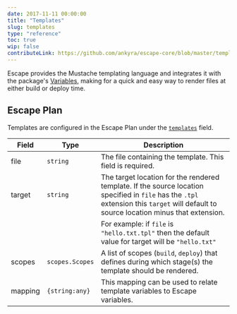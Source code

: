 ```yaml
---
date: 2017-11-11 00:00:00
title: "Templates"
slug: templates
type: "reference"
toc: true
wip: false
contributeLink: https://github.com/ankyra/escape-core/blob/master/templates/templates.go
---
```


Escape provides the Mustache templating language and integrates it with the
package's [Variables](/docs/reference/input-and-output-variables/), making for a quick
and easy way to render files at either build or deploy time.

## Escape Plan

Templates are configured in the Escape Plan under the
[`templates`](/docs/reference/escape-plan/#templates) field.


Field | Type | Description
------|------|-------------
|file|`string`|The file containing the template. This field is required. 
|target|`string`|The target location for the rendered template. If the source location specified in `file` has the `.tpl` extension this `target` will default to source location minus that extension. 
|||For example: if `file` is `"hello.txt.tpl"` then the default value for target will be `"hello.txt"` 
|scopes|`scopes.Scopes`|A list of scopes (`build`, `deploy`) that defines during which stage(s) the template should be rendered. 
|mapping|`{string:any}`|This mapping can be used to relate template variables to Escape variables. 

